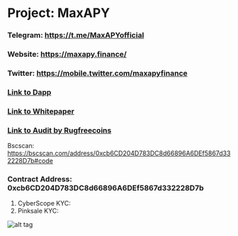 # Project: MaxAPY

### Telegram: https://t.me/MaxAPYofficial
### Website: https://maxapy.finance/
### Twitter: https://mobile.twitter.com/maxapyfinance
### [Link to Dapp](https://app.maxapy.finance/dashboard)
### [Link to Whitepaper](https://maxapy.gitbook.io/maxapy/)
### [Link to Audit by Rugfreecoins](https://github.com/Rugfreecoins/Smart-Contract-Audits/blob/main/MaxAPY%20Token%20Audit.pdf)


Bscscan: https://bscscan.com/address/0xcb6CD204D783DC8d66896A6DEf5867d332228D7b#code

### Contract Address: 0xcb6CD204D783DC8d66896A6DEf5867d332228D7b

1. CyberScope KYC:
2. Pinksale KYC:

![alt tag](https://github.com/coinscope-co/kyc/blob/main/mapy/kyc.png)

  


